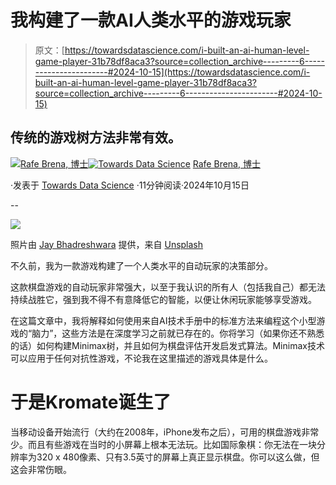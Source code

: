 # 我构建了一款AI人类水平的游戏玩家

> 原文：[https://towardsdatascience.com/i-built-an-ai-human-level-game-player-31b78df8aca3?source=collection_archive---------6-----------------------#2024-10-15](https://towardsdatascience.com/i-built-an-ai-human-level-game-player-31b78df8aca3?source=collection_archive---------6-----------------------#2024-10-15)

## 传统的游戏树方法非常有效。

[](https://rafebrena.medium.com/?source=post_page---byline--31b78df8aca3--------------------------------)[![Rafe Brena, 博士](../Images/6bf622a8ce9b3d06d1cb989fd8d625c6.png)](https://rafebrena.medium.com/?source=post_page---byline--31b78df8aca3--------------------------------)[](https://towardsdatascience.com/?source=post_page---byline--31b78df8aca3--------------------------------)[![Towards Data Science](../Images/a6ff2676ffcc0c7aad8aaf1d79379785.png)](https://towardsdatascience.com/?source=post_page---byline--31b78df8aca3--------------------------------) [Rafe Brena, 博士](https://rafebrena.medium.com/?source=post_page---byline--31b78df8aca3--------------------------------)

·发表于 [Towards Data Science](https://towardsdatascience.com/?source=post_page---byline--31b78df8aca3--------------------------------) ·11分钟阅读·2024年10月15日

--

![](../Images/31f8cb2b72e443b5991b4d4e291f8afa.png)

照片由 [Jay Bhadreshwara](https://unsplash.com/@bhadreshwara?utm_content=creditCopyText&utm_medium=referral&utm_source=unsplash) 提供，来自 [Unsplash](https://unsplash.com/photos/a-man-sitting-at-a-table-with-a-chess-board-7OkHRnQnpLg?utm_content=creditCopyText&utm_medium=referral&utm_source=unsplash)

不久前，我为一款游戏构建了一个人类水平的自动玩家的决策部分。

这款棋盘游戏的自动玩家非常强大，以至于我认识的所有人（包括我自己）都无法持续战胜它，强到我不得不有意降低它的智能，以便让休闲玩家能够享受游戏。

在这篇文章中，我将解释如何使用来自AI技术手册中的标准方法来编程这个小型游戏的“脑力”，这些方法是在深度学习之前就已存在的。你将学习（如果你还不熟悉的话）如何构建Minimax树，并且如何为棋盘评估开发启发式算法。Minimax技术可以应用于任何对抗性游戏，不论我在这里描述的游戏具体是什么。

# 于是Kromate诞生了

当移动设备开始流行（大约在2008年，iPhone发布之后），可用的棋盘游戏非常少。而且有些游戏在当时的小屏幕上根本无法玩。比如国际象棋：你无法在一块分辨率为320 x 480像素、只有3.5英寸的屏幕上真正显示棋盘。你可以这么做，但这会非常伤眼。
